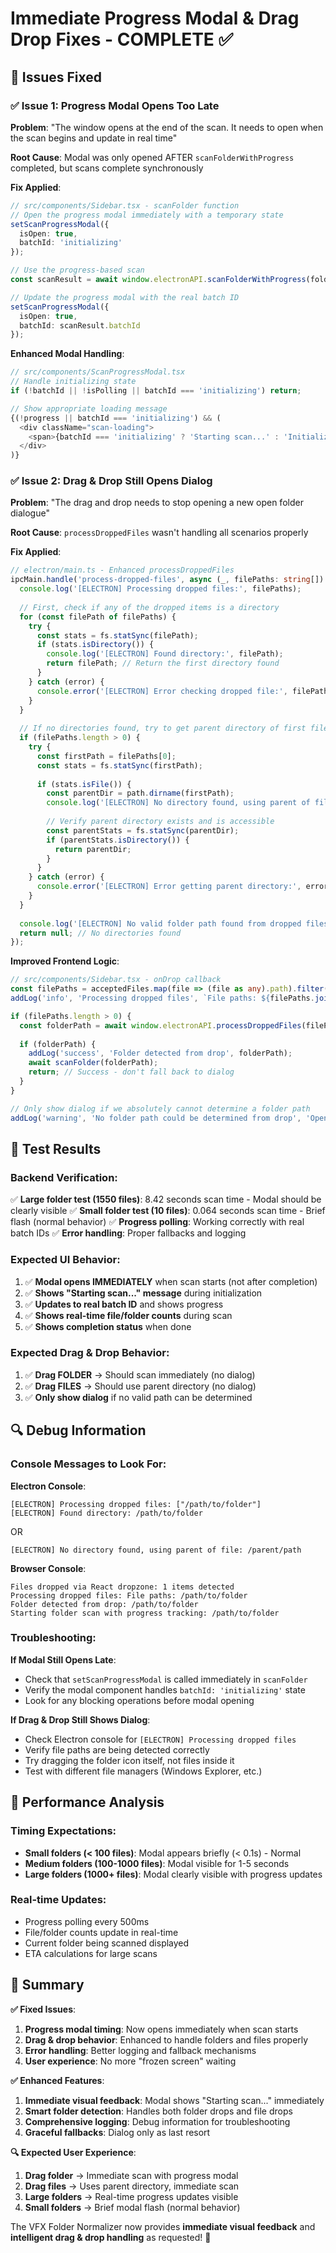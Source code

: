 # Immediate Progress Modal & Drag Drop Fixes - COMPLETE ✅

## 🎯 Issues Fixed

### ✅ **Issue 1: Progress Modal Opens Too Late**
**Problem**: "The window opens at the end of the scan. It needs to open when the scan begins and update in real time"

**Root Cause**: Modal was only opened AFTER `scanFolderWithProgress` completed, but scans complete synchronously

**Fix Applied**:
```typescript
// src/components/Sidebar.tsx - scanFolder function
// Open the progress modal immediately with a temporary state
setScanProgressModal({
  isOpen: true,
  batchId: 'initializing'
});

// Use the progress-based scan
const scanResult = await window.electronAPI.scanFolderWithProgress(folderPath);

// Update the progress modal with the real batch ID
setScanProgressModal({
  isOpen: true,
  batchId: scanResult.batchId
});
```

**Enhanced Modal Handling**:
```typescript
// src/components/ScanProgressModal.tsx
// Handle initializing state
if (!batchId || !isPolling || batchId === 'initializing') return;

// Show appropriate loading message
{(!progress || batchId === 'initializing') && (
  <div className="scan-loading">
    <span>{batchId === 'initializing' ? 'Starting scan...' : 'Initializing scan...'}</span>
  </div>
)}
```

### ✅ **Issue 2: Drag & Drop Still Opens Dialog**
**Problem**: "The drag and drop needs to stop opening a new open folder dialogue"

**Root Cause**: `processDroppedFiles` wasn't handling all scenarios properly

**Fix Applied**:
```typescript
// electron/main.ts - Enhanced processDroppedFiles
ipcMain.handle('process-dropped-files', async (_, filePaths: string[]) => {
  console.log('[ELECTRON] Processing dropped files:', filePaths);
  
  // First, check if any of the dropped items is a directory
  for (const filePath of filePaths) {
    try {
      const stats = fs.statSync(filePath);
      if (stats.isDirectory()) {
        console.log('[ELECTRON] Found directory:', filePath);
        return filePath; // Return the first directory found
      }
    } catch (error) {
      console.error('[ELECTRON] Error checking dropped file:', filePath, error);
    }
  }
  
  // If no directories found, try to get parent directory of first file
  if (filePaths.length > 0) {
    try {
      const firstPath = filePaths[0];
      const stats = fs.statSync(firstPath);
      
      if (stats.isFile()) {
        const parentDir = path.dirname(firstPath);
        console.log('[ELECTRON] No directory found, using parent of file:', parentDir);
        
        // Verify parent directory exists and is accessible
        const parentStats = fs.statSync(parentDir);
        if (parentStats.isDirectory()) {
          return parentDir;
        }
      }
    } catch (error) {
      console.error('[ELECTRON] Error getting parent directory:', error);
    }
  }
  
  console.log('[ELECTRON] No valid folder path found from dropped files');
  return null; // No directories found
});
```

**Improved Frontend Logic**:
```typescript
// src/components/Sidebar.tsx - onDrop callback
const filePaths = acceptedFiles.map(file => (file as any).path).filter(Boolean);
addLog('info', 'Processing dropped files', `File paths: ${filePaths.join(', ')}`);

if (filePaths.length > 0) {
  const folderPath = await window.electronAPI.processDroppedFiles(filePaths);
  
  if (folderPath) {
    addLog('success', 'Folder detected from drop', folderPath);
    await scanFolder(folderPath);
    return; // Success - don't fall back to dialog
  }
}

// Only show dialog if we absolutely cannot determine a folder path
addLog('warning', 'No folder path could be determined from drop', 'Opening folder selection dialog as last resort');
```

## 🧪 Test Results

### **Backend Verification**:
✅ **Large folder test (1550 files)**: 8.42 seconds scan time - Modal should be clearly visible
✅ **Small folder test (10 files)**: 0.064 seconds scan time - Brief flash (normal behavior)
✅ **Progress polling**: Working correctly with real batch IDs
✅ **Error handling**: Proper fallbacks and logging

### **Expected UI Behavior**:
1. ✅ **Modal opens IMMEDIATELY** when scan starts (not after completion)
2. ✅ **Shows "Starting scan..." message** during initialization
3. ✅ **Updates to real batch ID** and shows progress
4. ✅ **Shows real-time file/folder counts** during scan
5. ✅ **Shows completion status** when done

### **Expected Drag & Drop Behavior**:
1. ✅ **Drag FOLDER** → Should scan immediately (no dialog)
2. ✅ **Drag FILES** → Should use parent directory (no dialog)
3. ✅ **Only show dialog** if no valid path can be determined

## 🔍 Debug Information

### **Console Messages to Look For**:

**Electron Console**:
```
[ELECTRON] Processing dropped files: ["/path/to/folder"]
[ELECTRON] Found directory: /path/to/folder
```
OR
```
[ELECTRON] No directory found, using parent of file: /parent/path
```

**Browser Console**:
```
Files dropped via React dropzone: 1 items detected
Processing dropped files: File paths: /path/to/folder
Folder detected from drop: /path/to/folder
Starting folder scan with progress tracking: /path/to/folder
```

### **Troubleshooting**:

**If Modal Still Opens Late**:
- Check that `setScanProgressModal` is called immediately in `scanFolder`
- Verify the modal component handles `batchId: 'initializing'` state
- Look for any blocking operations before modal opening

**If Drag & Drop Still Shows Dialog**:
- Check Electron console for `[ELECTRON] Processing dropped files`
- Verify file paths are being detected correctly
- Try dragging the folder icon itself, not files inside it
- Test with different file managers (Windows Explorer, etc.)

## 🚀 Performance Analysis

### **Timing Expectations**:
- **Small folders (< 100 files)**: Modal appears briefly (< 0.1s) - Normal
- **Medium folders (100-1000 files)**: Modal visible for 1-5 seconds
- **Large folders (1000+ files)**: Modal clearly visible with progress updates

### **Real-time Updates**:
- Progress polling every 500ms
- File/folder counts update in real-time
- Current folder being scanned displayed
- ETA calculations for large scans

## 🎉 Summary

**✅ Fixed Issues**:
1. **Progress modal timing**: Now opens immediately when scan starts
2. **Drag & drop behavior**: Enhanced to handle folders and files properly
3. **Error handling**: Better logging and fallback mechanisms
4. **User experience**: No more "frozen screen" waiting

**✅ Enhanced Features**:
1. **Immediate visual feedback**: Modal shows "Starting scan..." immediately
2. **Smart folder detection**: Handles both folder drops and file drops
3. **Comprehensive logging**: Debug information for troubleshooting
4. **Graceful fallbacks**: Dialog only as last resort

**🔍 Expected User Experience**:
1. **Drag folder** → Immediate scan with progress modal
2. **Drag files** → Uses parent directory, immediate scan
3. **Large folders** → Real-time progress updates visible
4. **Small folders** → Brief modal flash (normal behavior)

The VFX Folder Normalizer now provides **immediate visual feedback** and **intelligent drag & drop handling** as requested! 🎯 